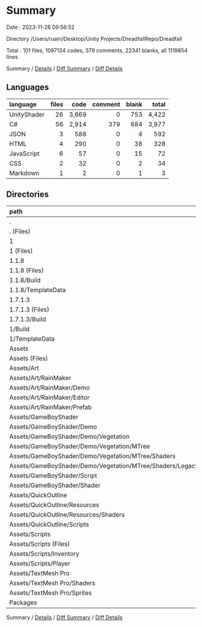 # Summary

Date : 2023-11-28 09:56:52

Directory /Users/ruairi/Desktop/Unity Projects/DreadfallRepo/Dreadfall

Total : 101 files,  1097134 codes, 379 comments, 22341 blanks, all 1119854 lines

Summary / [Details](details.md) / [Diff Summary](diff.md) / [Diff Details](diff-details.md)

## Languages
| language | files | code | comment | blank | total |
| :--- | ---: | ---: | ---: | ---: | ---: |
| UnityShader | 26 | 3,669 | 0 | 753 | 4,422 |
| C# | 56 | 2,914 | 379 | 684 | 3,977 |
| JSON | 3 | 588 | 0 | 4 | 592 |
| HTML | 4 | 290 | 0 | 38 | 328 |
| JavaScript | 6 | 57 | 0 | 15 | 72 |
| CSS | 2 | 32 | 0 | 2 | 34 |
| Markdown | 1 | 2 | 0 | 1 | 3 |

## Directories
| path | files | code | comment | blank | total |
| :--- | ---: | ---: | ---: | ---: | ---: |
| . | 101 | 1,097,134 | 379 | 22,341 | 1,119,854 |
| . (Files) | 2 | 39 | 0 | 5 | 44 |
| 1 | 5 | 363,293 | 0 | 6,972 | 370,265 |
| 1 (Files) | 1 | 108 | 0 | 15 | 123 |
| 1.1.8 | 5 | 363,425 | 0 | 6,963 | 370,388 |
| 1.1.8 (Files) | 1 | 108 | 0 | 15 | 123 |
| 1.1.8/Build | 3 | 363,301 | 0 | 6,947 | 370,248 |
| 1.1.8/TemplateData | 1 | 16 | 0 | 1 | 17 |
| 1.7.1.3 | 4 | 363,206 | 0 | 6,960 | 370,166 |
| 1.7.1.3 (Files) | 1 | 37 | 0 | 4 | 41 |
| 1.7.1.3/Build | 3 | 363,169 | 0 | 6,956 | 370,125 |
| 1/Build | 3 | 363,169 | 0 | 6,956 | 370,125 |
| 1/TemplateData | 1 | 16 | 0 | 1 | 17 |
| Assets | 83 | 6,738 | 379 | 1,439 | 8,556 |
| Assets (Files) | 3 | 90 | 15 | 19 | 124 |
| Assets/Art | 9 | 1,000 | 28 | 156 | 1,184 |
| Assets/Art/RainMaker | 9 | 1,000 | 28 | 156 | 1,184 |
| Assets/Art/RainMaker/Demo | 3 | 218 | 3 | 30 | 251 |
| Assets/Art/RainMaker/Editor | 1 | 53 | 4 | 7 | 64 |
| Assets/Art/RainMaker/Prefab | 5 | 729 | 21 | 119 | 869 |
| Assets/GameBoyShader | 5 | 1,051 | 4 | 66 | 1,121 |
| Assets/GameBoyShader/Demo | 3 | 926 | 0 | 42 | 968 |
| Assets/GameBoyShader/Demo/Vegetation | 3 | 926 | 0 | 42 | 968 |
| Assets/GameBoyShader/Demo/Vegetation/MTree | 3 | 926 | 0 | 42 | 968 |
| Assets/GameBoyShader/Demo/Vegetation/MTree/Shaders | 3 | 926 | 0 | 42 | 968 |
| Assets/GameBoyShader/Demo/Vegetation/MTree/Shaders/Legacy | 3 | 926 | 0 | 42 | 968 |
| Assets/GameBoyShader/Script | 1 | 85 | 4 | 18 | 107 |
| Assets/GameBoyShader/Shader | 1 | 40 | 0 | 6 | 46 |
| Assets/QuickOutline | 3 | 287 | 39 | 100 | 426 |
| Assets/QuickOutline/Resources | 2 | 94 | 0 | 22 | 116 |
| Assets/QuickOutline/Resources/Shaders | 2 | 94 | 0 | 22 | 116 |
| Assets/QuickOutline/Scripts | 1 | 193 | 39 | 78 | 310 |
| Assets/Scripts | 45 | 1,735 | 293 | 452 | 2,480 |
| Assets/Scripts (Files) | 33 | 1,264 | 161 | 322 | 1,747 |
| Assets/Scripts/Inventory | 3 | 136 | 2 | 37 | 175 |
| Assets/Scripts/Player | 9 | 335 | 130 | 93 | 558 |
| Assets/TextMesh Pro | 18 | 2,575 | 0 | 646 | 3,221 |
| Assets/TextMesh Pro/Shaders | 17 | 2,420 | 0 | 644 | 3,064 |
| Assets/TextMesh Pro/Sprites | 1 | 155 | 0 | 2 | 157 |
| Packages | 2 | 433 | 0 | 2 | 435 |

Summary / [Details](details.md) / [Diff Summary](diff.md) / [Diff Details](diff-details.md)